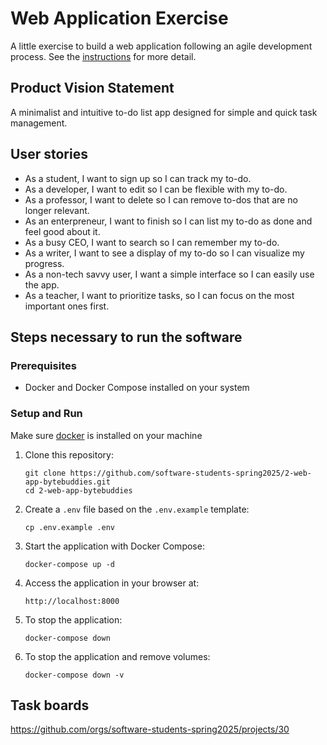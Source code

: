 # Web Application Exercise

A little exercise to build a web application following an agile development process. See the [instructions](instructions.md) for more detail.

## Product Vision Statement

A minimalist and intuitive to-do list app designed for simple and quick task management.

## User stories

- As a student, I want to sign up so I can track my to-do.
- As a developer, I want to edit so I can be flexible with my to-do.
- As a professor, I want to delete so I can remove to-dos that are no longer relevant.
- As an enterpreneur, I want to finish so I can list my to-do as done and feel good about it.
- As a busy CEO, I want to search so I can remember my to-do.
- As a writer, I want to see a display of my to-do so I can visualize my progress.
- As a non-tech savvy user, I want a simple interface so I can easily use the app.
- As a teacher, I want to prioritize tasks, so I can focus on the most important ones first.

## Steps necessary to run the software

### Prerequisites

- Docker and Docker Compose installed on your system

### Setup and Run

Make sure [docker](https://www.docker.com/) is installed on your machine

1. Clone this repository:

   ```
   git clone https://github.com/software-students-spring2025/2-web-app-bytebuddies.git
   cd 2-web-app-bytebuddies
   ```

2. Create a `.env` file based on the `.env.example` template:

   ```
   cp .env.example .env
   ```

3. Start the application with Docker Compose:

   ```
   docker-compose up -d
   ```

4. Access the application in your browser at:

   ```
   http://localhost:8000
   ```

5. To stop the application:

   ```
   docker-compose down
   ```

6. To stop the application and remove volumes:

   ```
   docker-compose down -v
   ```

## Task boards

<https://github.com/orgs/software-students-spring2025/projects/30>

